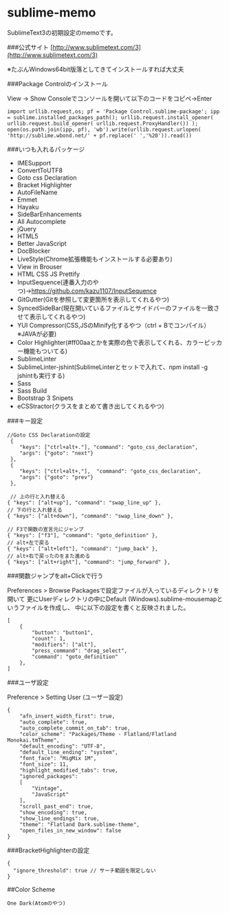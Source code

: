 # sublime-memo
SublimeText3の初期設定のmemoです。

###公式サイト
[http://www.sublimetext.com/3](http://www.sublimetext.com/3)

※たぶんWindows64bit版落としてきてインストールすれば大丈夫

###Package Controlのインストール

View -> Show Consoleでコンソールを開いて以下のコードをコピペ→Enter

```
import urllib.request,os; pf = 'Package Control.sublime-package'; ipp = sublime.installed_packages_path(); urllib.request.install_opener( urllib.request.build_opener( urllib.request.ProxyHandler()) ); open(os.path.join(ipp, pf), 'wb').write(urllib.request.urlopen( 'http://sublime.wbond.net/' + pf.replace(' ','%20')).read())
```

###いつも入れるパッケージ
* IMESupport
* ConvertToUTF8
* Goto css Declaration
* Bracket Highlighter
* AutoFileName
* Emmet
* Hayaku
* SideBarEnhancements
* All Autocomplete
* jQuery
* HTML5
* Better JavaScript
* DocBlocker
* LiveStyle(Chrome拡張機能もインストールする必要あり)
* View in Brouser
* HTML CSS JS Prettify
* InputSequence(連番入力のやつ)→https://github.com/kazu1107/InputSequence
* GitGutter(Gitを参照して変更箇所を表示してくれるやつ)
* SyncedSideBar(現在開いているファイルとサイドバーのファイルを一致させて表示してくれるやつ)
* YUI Compressor(CSS,JSのMinify化するやつ（ctrl + Bでコンパイル）※JAVAが必要)
* Color Highlighter(#ff00aaとかを実際の色で表示してくれる、カラーピッカー機能もついてる)
* SublimeLinter
* SublimeLinter-jshint(SublimeLinterとセットで入れて、npm install -g jshintも実行する)
* Sass
* Sass Build
* Bootstrap 3 Snipets
* eCSStractor(クラスをまとめて書き出してくれるやつ)

###キー設定

```
//Goto CSS Declarationの設定
 {
    "keys": ["ctrl+alt+."], "command": "goto_css_declaration",
    "args": {"goto": "next"}
 },
 {
    "keys": ["ctrl+alt+,"],  "command": "goto_css_declaration",
    "args": {"goto": "prev"}
 },

 // 上の行と入れ替える
{ "keys": ["alt+up"], "command": "swap_line_up" },
// 下の行と入れ替える
{ "keys": ["alt+down"], "command": "swap_line_down" },

// F3で関数の宣言元にジャンプ
{ "keys": ["f3"], "command": "goto_definition" },
// alt+左で戻る
{ "keys": ["alt+left"], "command": "jump_back" },
// alt+右で戻ったのをまた進める
{ "keys": ["alt+right"], "command": "jump_forward" },
```

###関数ジャンプをalt+Clickで行う

Preferences > Browse Packagesで設定ファイルが入っているディレクトリを開いて
更にUserディレクトリの中にDefault (Windows).sublime-mousemapというファイルを作成し、
中に以下の設定を書くと反映されました。

```
[
    {
        "button": "button1", 
        "count": 1, 
        "modifiers": ["alt"],
        "press_command": "drag_select",
        "command": "goto_definition"
    },
]
```

###ユーザ設定

Preference > Setting User (ユーザー設定)

```
{
	"afn_insert_width_first": true,
	"auto_complete": true,
	"auto_complete_commit_on_tab": true,
	"color_scheme": "Packages/Theme - Flatland/Flatland Monokai.tmTheme",
	"default_encoding": "UTF-8",
	"default_line_ending": "system",
	"font_face": "MigMix 1M",
	"font_size": 11,
	"highlight_modified_tabs": true,
	"ignored_packages":
	[
		"Vintage",
		"JavaScript"
	],
	"scroll_past_end": true,
	"show_encoding": true,
	"show_line_endings": true,
	"theme": "Flatland Dark.sublime-theme",
	"open_files_in_new_window": false
}
```

###BracketHighlighterの設定
```
{
  "ignore_threshold": true // サーチ範囲を限定しない
}
```


##Color Scheme
```
One Dark(Atomのやつ)
```

